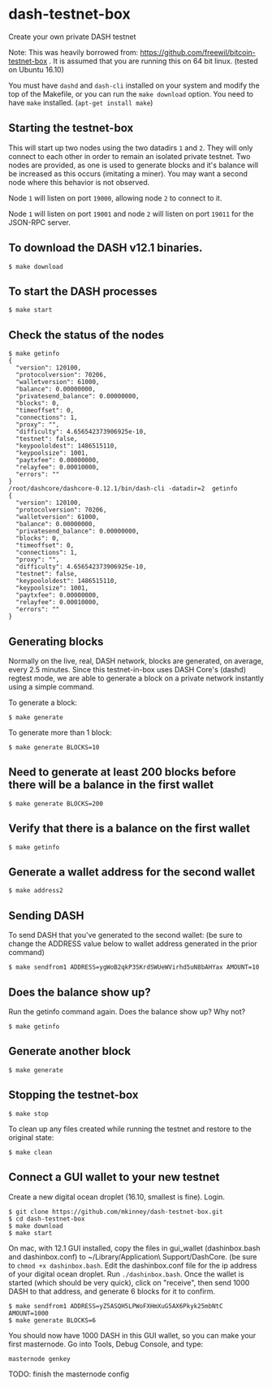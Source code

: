 # dash-testnet-box

Create your own private DASH testnet

Note: This was heavily borrowed from: https://github.com/freewil/bitcoin-testnet-box .
It is assumed that you are running this on 64 bit linux. (tested on Ubuntu 16.10)

You must have `dashd` and `dash-cli` installed on your system and modify the top of the
Makefile, or you can run the `make download` option. You need to have `make`
installed. (`apt-get install make`)

## Starting the testnet-box

This will start up two nodes using the two datadirs `1` and `2`. They
will only connect to each other in order to remain an isolated private testnet.
Two nodes are provided, as one is used to generate blocks and it's balance
will be increased as this occurs (imitating a miner). You may want a second node
where this behavior is not observed.

Node `1` will listen on port `19000`, allowing node `2` to connect to it.

Node `1` will listen on port `19001` and node `2` will listen on port `19011`
for the JSON-RPC server.


## To download the DASH v12.1 binaries.
```
$ make download
```

## To start the DASH processes
```
$ make start
```

## Check the status of the nodes

```
$ make getinfo
{
  "version": 120100,
  "protocolversion": 70206,
  "walletversion": 61000,
  "balance": 0.00000000,
  "privatesend_balance": 0.00000000,
  "blocks": 0,
  "timeoffset": 0,
  "connections": 1,
  "proxy": "",
  "difficulty": 4.656542373906925e-10,
  "testnet": false,
  "keypoololdest": 1486515110,
  "keypoolsize": 1001,
  "paytxfee": 0.00000000,
  "relayfee": 0.00010000,
  "errors": ""
}
/root/dashcore/dashcore-0.12.1/bin/dash-cli -datadir=2  getinfo
{
  "version": 120100,
  "protocolversion": 70206,
  "walletversion": 61000,
  "balance": 0.00000000,
  "privatesend_balance": 0.00000000,
  "blocks": 0,
  "timeoffset": 0,
  "connections": 1,
  "proxy": "",
  "difficulty": 4.656542373906925e-10,
  "testnet": false,
  "keypoololdest": 1486515110,
  "keypoolsize": 1001,
  "paytxfee": 0.00000000,
  "relayfee": 0.00010000,
  "errors": ""
}
```

## Generating blocks

Normally on the live, real, DASH network, blocks are generated, on average,
every 2.5 minutes. Since this testnet-in-box uses DASH Core's (dashd)
regtest mode, we are able to generate a block on a private network
instantly using a simple command.

To generate a block:

```
$ make generate
```

To generate more than 1 block:

```
$ make generate BLOCKS=10
```

## Need to generate at least 200 blocks before there will be a balance in the first wallet
```
$ make generate BLOCKS=200
```

## Verify that there is a balance on the first wallet
```
$ make getinfo
```

## Generate a wallet address for the second wallet
```
$ make address2
```

## Sending DASH
To send DASH that you've generated to the second wallet: (be sure to change the ADDRESS value below to wallet address generated in the prior command)

```
$ make sendfrom1 ADDRESS=ygWoB2qkP3SKrdSWUeWVirhd5uN8bAHYax AMOUNT=10
```

## Does the balance show up?
Run the getinfo command again. Does the balance show up? Why not?
```
$ make getinfo
```

## Generate another block
```
$ make generate
```

## Stopping the testnet-box

```
$ make stop
```

To clean up any files created while running the testnet and restore to the
original state:

```
$ make clean
```

## Connect a GUI wallet to your new testnet
Create a new digital ocean droplet (16.10, smallest is fine).
Login.
```
$ git clone https://github.com/mkinney/dash-testnet-box.git
$ cd dash-testnet-box
$ make download
$ make start
```
On mac, with 12.1 GUI installed, copy the files in gui_wallet (dashinbox.bash and dashinbox.conf) to ~/Library/Application\ Support/DashCore. (be sure to `chmod +x dashinbox.bash`. Edit the dashinbox.conf file for the ip address of your digital ocean droplet. Run `./dashinbox.bash`. Once the wallet is started (which should be very quick), click on "receive", then send 1000 DASH to that address, and generate 6 blocks for it to confirm.
```
$ make sendfrom1 ADDRESS=yZ5ASQH5LPWoFXHmXuG5AX6Pkyk25mbNtC AMOUNT=1000
$ make generate BLOCKS=6
```
You should now have 1000 DASH in this GUI wallet, so you can make your first masternode. Go into Tools, Debug Console, and type:
```
masternode genkey
```
TODO: finish the masternode config
